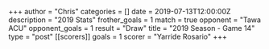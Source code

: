 +++
author = "Chris"
categories = []
date = 2019-07-13T12:00:00Z
description = "2019 Stats"
frother_goals = 1
match = true
opponent = "Tawa ACU"
opponent_goals = 1
result = "Draw"
title = "2019 Season - Game 14"
type = "post"
[[scorers]]
goals = 1
scorer = "Yarride Rosario"
+++